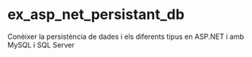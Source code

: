 # ex_asp_net_persistant_db
Conèixer la persistència de dades i els diferents tipus en ASP.NET i amb MySQL i SQL Server
